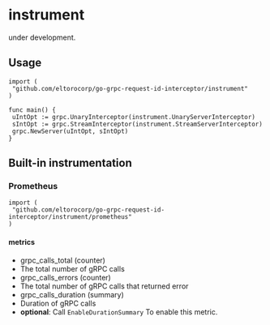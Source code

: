 # instrument

under development.

## Usage

```golang
import (
 "github.com/eltorocorp/go-grpc-request-id-interceptor/instrument"
)

func main() {
 uIntOpt := grpc.UnaryInterceptor(instrument.UnaryServerInterceptor)
 sIntOpt := grpc.StreamInterceptor(instrument.StreamServerInterceptor)
 grpc.NewServer(uIntOpt, sIntOpt)
}
```

## Built-in instrumentation

### Prometheus

```golang
import (
 "github.com/eltorocorp/go-grpc-request-id-interceptor/instrument/prometheus"
)
```

#### metrics

- grpc_calls_total (counter)
- The total number of gRPC calls
- grpc_calls_errors  (counter)
- The total number of gRPC calls that returned error
- grpc_calls_duration (summary)
- Duration of gRPC calls
- **optional**: Call `EnableDurationSummary` To enable this metric.
